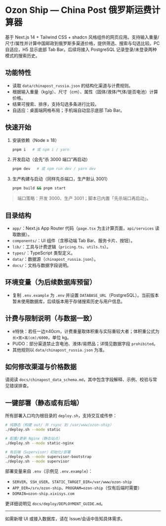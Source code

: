 # Ozon Ship — China Post 俄罗斯运费计算器

基于 Next.js 14 + Tailwind CSS + shadcn 风格组件的网页应用。支持输入重量/尺寸/属性并计算中国邮政到俄罗斯多渠道价格，提供筛选、搜索与勾选比较。PC 自适应，H5 显示底部 Tab Bar。后续将接入 PostgreSQL 记录登录/未登录两种模式的搜索历史。

## 功能特性
- 读取 `data/chinapost_russia.json` 的结构化渠道与计费规则。
- 根据输入重量（kg/g）、尺寸（cm）、属性（固体/液体/气体/是否电池）计算价格。
- 结果可搜索、排序，支持勾选多条进行比较。
- 自适应：桌面端网格布局；手机端自动显示底部 Tab Bar。

## 快速开始
1. 安装依赖（Node ≥ 18）
   ```bash
   pnpm i   # 或 npm i / yarn
   ```
2. 开发启动（会先“杀 3000 端口”再启动）
   ```bash
   pnpm dev   # 或 npm run dev / yarn dev
   ```
3. 生产构建与启动（同样先杀端口，生产默认 3001）
   ```bash
   pnpm build && pnpm start
   ```

> 端口策略：开发 3000、生产 3001；脚本已内置「先杀端口再启动」。

## 目录结构
- `app/`：Next.js App Router 代码（`page.tsx` 为主计算页面，`api/services` 读取数据）。
- `components/`：UI 组件（含移动端 Tab Bar、服务卡片、按钮）。
- `lib/`：工具与计费逻辑（`pricing.ts`、`utils.ts`）。
- `types/`：TypeScript 类型定义。
- `data/`：数据源（`chinapost_russia.json`）。
- `docs/`：文档与数据字段说明。

## 环境变量（为后续数据库预留）
- 复制 `.env.example` 为 `.env` 并设置 `DATABASE_URL`（PostgreSQL）。当前版本暂未使用数据库，后续版本用于存储搜索历史与用户信息。

## 计费与限制说明（与数据一致）
- e特快：若任一边≥40cm，计费重量取体积重与实际重较大者；体积重公式为 `长×宽×高(cm)/6000`，单位 kg。
- PUDO：部分渠道禁止含电池、液体/易燃品；详情见数据字段 `prohibited`。
- 其他规则以 `data/chinapost_russia.json` 为准。

## 如何修改渠道与价格数据
请阅读 `docs/chinapost_data_schema.md`，其中包含字段解释、示例、校验与常见错误排查。

## 一键部署（静态或有后端）

所有部署入口均为根目录的 `deploy.sh`，支持交互或传参：

```bash
# 纯静态（构建 out/ 并 rsync 到 /var/www/ozon-ship）
./deploy.sh --mode static

# 配置/更新 Nginx（静态站点）
./deploy.sh --mode static-nginx

# 有后端（Supervisor）初始化/部署
./deploy.sh --mode supervisor-bootstrap
./deploy.sh --mode supervisor
```

部署变量来自 `.env`（示例见 `.env.example`）：
- `SERVER`、`SSH_USER`、`STATIC_TARGET_DIR=/var/www/ozon-ship`
- `APP_DIR=/srv/ozon-ship`、`PROGRAM=ozon-ship`（仅有后端时需要）
- `DOMAIN=ozon-ship.xixisys.com`

更详细说明见 `docs/deploy/DEPLOYMENT_GUIDE.md`。

---
如需新增 UI 或接入数据库，请在 Issue/会话中告知具体需求。
